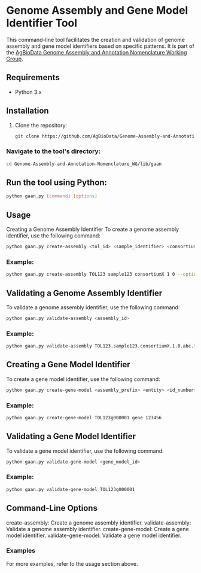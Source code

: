 # Genome Assembly and Gene Model Identifier Tool

This command-line tool facilitates the creation and validation of genome assembly and gene model identifiers based on specific patterns. It is part of the [AgBioData Genome Assembly and Annotation Nomenclature Working Group](https://github.com/AgBioData/Genome-Assembly-and-Annotation-Nomenclature_WG).

## Requirements

- Python 3.x

## Installation

1. Clone the repository:

   ```bash
   git clone https://github.com/AgBioData/Genome-Assembly-and-Annotation-Nomenclature_WG.git
   ```

### Navigate to the tool's directory:

```bash
cd Genome-Assembly-and-Annotation-Nomenclature_WG/lib/gaan
```
## Run the tool using Python:

```bash
python gaan.py [command] [options]
```

## Usage
Creating a Genome Assembly Identifier
To create a genome assembly identifier, use the following command:

```bash
python gaan.py create-assembly <tol_id> <sample_identifier> <consortium> <version> <subversion> [--optional <optional>]
```
### Example:

```bash
python gaan.py create-assembly TOL123 sample123 consortiumX 1 0 --optional abc
```

## Validating a Genome Assembly Identifier
To validate a genome assembly identifier, use the following command:

```bash
python gaan.py validate-assembly <assembly_id>
```

### Example:

```bash
python gaan.py validate-assembly TOL123.sample123.consortiumX.1.0.abc.fasta
```

## Creating a Gene Model Identifier
To create a gene model identifier, use the following command:

```bash
python gaan.py create-gene-model <assembly_prefix> <entity> <id_number>
```

### Example:

```bash
python gaan.py create-gene-model TOL123g000001 gene 123456
```

## Validating a Gene Model Identifier
To validate a gene model identifier, use the following command:

```bash
python gaan.py validate-gene-model <gene_model_id>
```

### Example:

```bash
python gaan.py validate-gene-model TOL123g000001
```

## Command-Line Options
create-assembly: Create a genome assembly identifier.
validate-assembly: Validate a genome assembly identifier.
create-gene-model: Create a gene model identifier.
validate-gene-model: Validate a gene model identifier.

### Examples
For more examples, refer to the usage section above.
